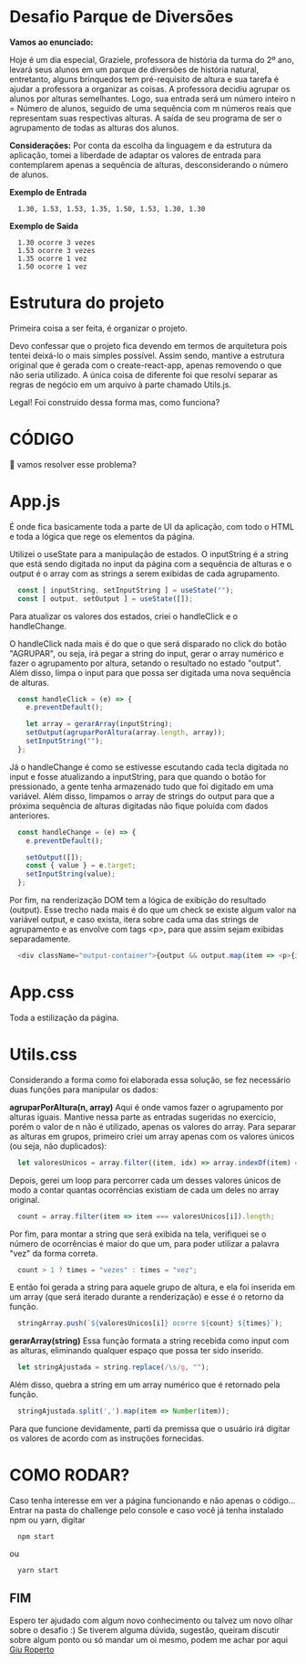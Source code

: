 # Desafio Parque de Diversões

**Vamos ao enunciado:**

Hoje é um dia especial, Graziele, professora de história da turma do 2º ano, levará seus alunos em um parque de diversões de história natural, entretanto, alguns brinquedos tem pré-requisito de altura e sua tarefa é ajudar a professora a organizar as coisas. A professora decidiu agrupar os alunos por alturas semelhantes. Logo, sua entrada será um número inteiro n = Número de alunos, seguido de uma sequência com m números reais que representam suas respectivas alturas. A saída de seu programa de ser o agrupamento de todas as alturas dos alunos.

**Considerações:**
Por conta da escolha da linguagem e da estrutura da aplicação, tomei a liberdade de adaptar os valores de entrada para contemplarem apenas a sequência de alturas, desconsiderando o número de alunos.

**Exemplo de Entrada**

```
  1.30, 1.53, 1.53, 1.35, 1.50, 1.53, 1.30, 1.30

```

**Exemplo de Saida**

```
  1.30 ocorre 3 vezes
  1.53 ocorre 3 vezes
  1.35 ocorre 1 vez
  1.50 ocorre 1 vez

```

# Estrutura do projeto

Primeira coisa a ser feita, é organizar o projeto.

Devo confessar que o projeto fica devendo em termos de arquitetura pois tentei deixá-lo o mais simples possível. Assim sendo, mantive a estrutura original que é gerada com o create-react-app, apenas removendo o que não seria utilizado. A única coisa de diferente foi que resolvi separar as regras de negócio em um arquivo à parte chamado Utils.js.

Legal! Foi construido dessa forma mas, como funciona?

# CÓDIGO

:thinking: vamos resolver esse problema?

# App.js

É onde fica basicamente toda a parte de UI da aplicação, com todo o HTML e toda a lógica que rege os elementos da página.

Utilizei o useState para a manipulação de estados. O inputString é a string que está sendo digitada no input da página com a sequência de alturas e o output é o array com as strings a serem exibidas de cada agrupamento.

```javascript
  const [ inputString, setInputString ] = useState("");
  const [ output, setOutput ] = useState([]);
```

Para atualizar os valores dos estados, criei o handleClick e o handleChange.

O handleClick nada mais é do que o que será disparado no click do botão "AGRUPAR", ou seja, irá pegar a string do input, gerar o array numérico e fazer o agrupamento por altura, setando o resultado no estado "output". Além disso, limpa o input para que possa ser digitada uma nova sequência de alturas.

```javascript
  const handleClick = (e) => {
    e.preventDefault();

    let array = gerarArray(inputString);
    setOutput(agruparPorAltura(array.length, array));
    setInputString("");
  };
```

Já o handleChange é como se estivesse escutando cada tecla digitada no input e fosse atualizando a inputString, para que quando o botão for pressionado, a gente tenha armazenado tudo que foi digitado em uma variável. Além disso, limpamos o array de strings do output para que a próxima sequência de alturas digitadas não fique poluída com dados anteriores.

```javascript
  const handleChange = (e) => {
    e.preventDefault();

    setOutput([]);
    const { value } = e.target;
    setInputString(value);
  };
```

Por fim, na renderização DOM tem a lógica de exibição do resultado (output). Esse trecho nada mais é do que um check se existe algum valor na variável output, e caso exista, itera sobre cada uma das strings de agrupamento e as envolve com tags \<p\>, para que assim sejam exibidas separadamente.

```javascript
  <div className="output-container">{output && output.map(item => <p>{item}</p>)}</div>
```

# App.css

Toda a estilização da página.

# Utils.css

Considerando a forma como foi elaborada essa solução, se fez necessário duas funções para manipular os dados:

**agruparPorAltura(n, array)**
Aqui é onde vamos fazer o agrupamento por alturas iguais. Mantive nessa parte as entradas sugeridas no exercício, porém o valor de n não é utilizado, apenas os valores do array.
Para separar as alturas em grupos, primeiro criei um array apenas com os valores únicos (ou seja, não duplicados):

```javascript
  let valoresUnicos = array.filter((item, idx) => array.indexOf(item) === idx);
```

Depois, gerei um loop para percorrer cada um desses valores únicos de modo a contar quantas ocorrências existiam de cada um deles no array original.

```javascript
  count = array.filter(item => item === valoresUnicos[i]).length;
```

Por fim, para montar a string que será exibida na tela, verifiquei se o número de ocorrências é maior do que um, para poder utilizar a palavra "vez" da forma correta.

```javascript
  count > 1 ? times = "vezes" : times = "vez";
```

E então foi gerada a string para aquele grupo de altura, e ela foi inserida em um array (que será iterado durante a renderização) e esse é o retorno da função.

```javascript
  stringArray.push(`${valoresUnicos[i]} ocorre ${count} ${times}`);
```

**gerarArray(string)**
Essa função formata a string recebida como input com as alturas, eliminando qualquer espaço que possa ter sido inserido.

```javascript
  let stringAjustada = string.replace(/\s/g, "");
```

Além disso, quebra a string em um array numérico que é retornado pela função.

```javascript
  stringAjustada.split(',').map(item => Number(item));
```

Para que funcione devidamente, parti da premissa que o usuário irá digitar os valores de acordo com as instruções fornecidas.

# COMO RODAR?

Caso tenha interesse em ver a página funcionando e não apenas o código... Entrar na pasta do challenge pelo console e caso você já tenha instalado npm ou yarn, digitar

```
  npm start
```

ou

```
  yarn start
```

## FIM

Espero ter ajudado com algum novo conhecimento ou talvez um novo olhar sobre o desafio :) Se tiverem alguma dúvida, sugestão, queiram discutir sobre algum ponto ou só mandar um oi mesmo, podem me achar por aqui [Giu Roperto](https://www.linkedin.com/in/giuliaroperto/)
